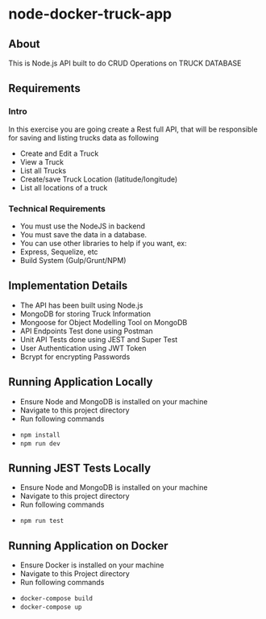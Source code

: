 # node-docker-truck-app

## About
This is Node.js API built to do CRUD Operations on TRUCK DATABASE

## Requirements
### Intro
In this exercise you are going create a Rest full API, that will be responsible for saving and
listing trucks data as following
- Create and Edit a Truck
- View a Truck
- List all Trucks
- Create/save Truck Location (latitude/longitude)
- List all locations of a truck
### Technical Requirements
- You must use the NodeJS in backend
- You must save the data in a database.
- You can use other libraries to help if you want, ex:
- Express, Sequelize, etc
- Build System (Gulp/Grunt/NPM)

## Implementation Details 
- The API has been built using Node.js
- MongoDB for storing Truck Information 
- Mongoose for Object Modelling Tool on MongoDB
- API Endpoints Test done using Postman
- Unit API Tests done using JEST and Super Test
- User Authentication using JWT Token
- Bcrypt for encrypting Passwords

## Running Application Locally
- Ensure Node and MongoDB is installed on your machine
- Navigate to this project directory 
- Run following commands
* ```npm install```
* ```npm run dev```

## Running JEST Tests Locally
- Ensure Node and MongoDB is installed on your machine
- Navigate to this project directory 
- Run following commands
* ```npm run test```

## Running Application on Docker
- Ensure Docker is installed on your machine
- Navigate to this Project directory
- Run following commands
* ```docker-compose build```
* ```docker-compose up```


